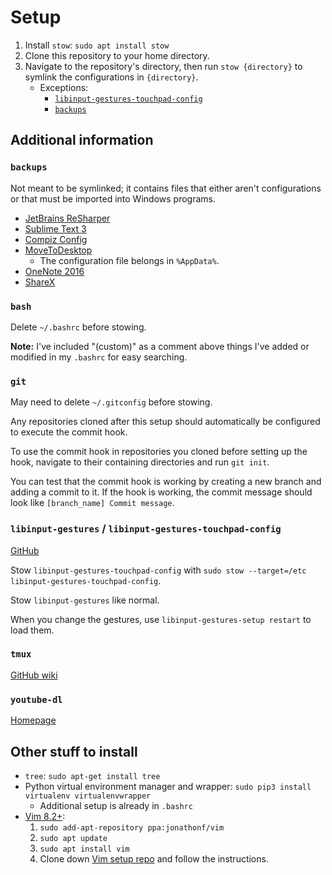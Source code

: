 # Setup

1. Install `stow`: `sudo apt install stow`
2. Clone this repository to your home directory.
3. Navigate to the repository's directory, then run `stow {directory}` to
    symlink the configurations in `{directory}`.
    - Exceptions:
        - [`libinput-gestures-touchpad-config`](#libinput-gestures--libinput-gestures-touchpad-config)
        - [`backups`](#backups)

## Additional information

### `backups`

Not meant to be symlinked; it contains files that either aren't configurations
or that must be imported into Windows programs.

- [JetBrains ReSharper](https://account.jetbrains.com/licenses)
- [Sublime Text 3](https://www.sublimetext.com/3)
- [Compiz Config](https://packages.ubuntu.com/search?keywords=compizconfig-settings-manager)
- [MoveToDesktop](https://github.com/Eun/MoveToDesktop/releases)
    - The configuration file belongs in `%AppData%`.
- [OneNote 2016](https://www.onenote.com/download)
- [ShareX](https://getsharex.com/downloads/)

### `bash`

Delete `~/.bashrc` before stowing.

**Note:** I've included "(custom)" as a comment above things I've added or
modified in my `.bashrc` for easy searching.

### `git`

May need to delete `~/.gitconfig` before stowing.

Any repositories cloned after this setup should automatically be configured to
execute the commit hook.

To use the commit hook in repositories you cloned before setting up the hook,
navigate to their containing directories and run `git init`.

You can test that the commit hook is working by creating a new branch and
adding a commit to it. If the hook is working, the commit message should look
like `[branch_name] Commit message`.

### `libinput-gestures` / `libinput-gestures-touchpad-config`

[GitHub](https://github.com/bulletmark/libinput-gestures)

Stow `libinput-gestures-touchpad-config` with
`sudo stow --target=/etc libinput-gestures-touchpad-config`.

Stow `libinput-gestures` like normal.

When you change the gestures, use `libinput-gestures-setup restart` to load them.

### `tmux`

[GitHub wiki](https://github.com/tmux/tmux/wiki)

### `youtube-dl`

[Homepage](https://ytdl-org.github.io/youtube-dl/index.html)

## Other stuff to install

- `tree`: `sudo apt-get install tree`
- Python virtual environment manager and wrapper:
    `sudo pip3 install virtualenv virtualenvwrapper`
    - Additional setup is already in `.bashrc`
- [Vim 8.2+](https://tipsonubuntu.com/2016/09/13/vim-8-0-released-install-ubuntu-16-04/):
    1. `sudo add-apt-repository ppa:jonathonf/vim`
    2. `sudo apt update`
    3. `sudo apt install vim`
    4. Clone down [Vim setup repo](https://bitbucket.org/ChloeH/vim-setup/src/master/)
        and follow the instructions.
